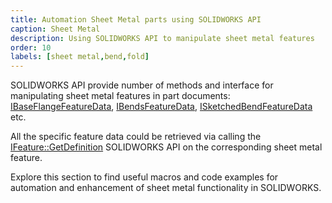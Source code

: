 ```yaml
---
title: Automation Sheet Metal parts using SOLIDWORKS API
caption: Sheet Metal
description: Using SOLIDWORKS API to manipulate sheet metal features
order: 10
labels: [sheet metal,bend,fold]
---
```

SOLIDWORKS API provide number of methods and interface for manipulating sheet metal features in part documents: [IBaseFlangeFeatureData](http://help.solidworks.com/2018/english/api/sldworksapi/SolidWorks.Interop.sldworks~SolidWorks.Interop.sldworks.IBaseFlangeFeatureData.html), [IBendsFeatureData](http://help.solidworks.com/2018/english/api/sldworksapi/solidworks.interop.sldworks~solidworks.interop.sldworks.ibendsfeaturedata_members.html), [ISketchedBendFeatureData](http://help.solidworks.com/2018/english/api/sldworksapi/solidworks.interop.sldworks~solidworks.interop.sldworks.isketchedbendfeaturedata.html) etc.

All the specific feature data could be retrieved via calling the [IFeature::GetDefinition](http://help.solidworks.com/2018/english/api/sldworksapi/SolidWorks.Interop.sldworks~SolidWorks.Interop.sldworks.IFeature~GetDefinition.html) SOLIDWORKS API on the corresponding sheet metal feature.

Explore this section to find useful macros and code examples for automation and enhancement of sheet metal functionality in SOLIDWORKS.
